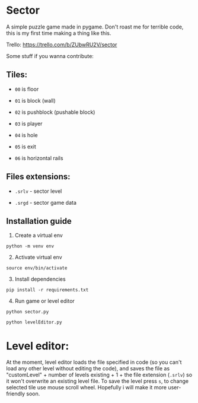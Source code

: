 # Sector
A simple puzzle game made in pygame. Don't roast me for terrible code, this is my first time making a thing like this.

Trello: https://trello.com/b/ZUbwRU2V/sector


Some stuff if you wanna contribute:

## Tiles:



+  `00` is floor
  
+  `01` is block (wall)
  
+  `02` is pushblock (pushable block)
  
+  `03` is player
  
+  `04` is hole
  
+  `05` is exit

+  `06` is horizontal rails
  
  
  
## Files extensions:

+  `.srlv` - sector level
  
+  `.srgd` - sector game data

## Installation guide

1. Create a virtual env

  ```
  python -m venv env
  ```

2. Activate virtual env

  ```
  source env/bin/activate
  ```

3. Install dependencies

  ```
  pip install -r requirements.txt
  ```

4. Run game or level editor

  ```
  python sector.py
  ```

  ```
  python levelEditor.py
  ```



# Level editor:

At the moment, level editor loads the file specified in code (so you can't load any other level without editing the code), and saves the file as "customLevel" + number of levels existing + 1 + the file extension (`.srlv`) so it won't overwrite an existing level file. To save the level press `s`, to change selected tile use mouse scroll wheel. Hopefully i will make it more user-friendly soon.
